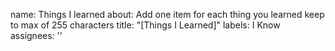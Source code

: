 name: Things I learned
about: Add one item for each thing you learned keep to max of 255 characters
title: "[Things I Learned]"
labels: I Know
assignees: ''
